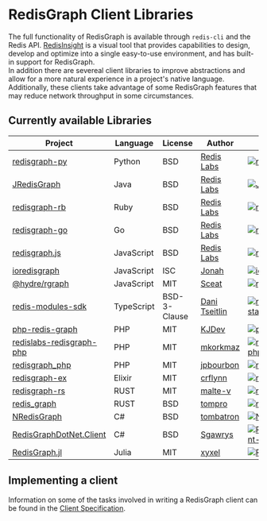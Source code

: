# RedisGraph Client Libraries

The full functionality of RedisGraph is available through `redis-cli` and the Redis API.  [RedisInsight](https://redislabs.com/redis-enterprise/redis-insight/) is a visual tool that provides capabilities to design, develop and optimize into a single easy-to-use environment, and has built-in support for RedisGraph.  
In addition there are severeal client libraries to improve abstractions and allow for a more natural experience in a project's native language. Additionally, these clients take advantage of some RedisGraph features that may reduce network throughput in some circumstances.

## Currently available Libraries

| Project                                                   | Language   | License | Author                                      | Stars                                                             | 
| --------------------------------------------------------- | ---------- | ------- | ------------------------------------------- | ----------------------------------------------------------------- |
| [redisgraph-py][redisgraph-py-url]                        | Python     | BSD     | [Redis Labs][redisgraph-py-author]          | [![redisgraph-py-stars]][redisgraph-py-url]                       |  
| [JRedisGraph][JRedisGraph-url]                            | Java       | BSD     | [Redis Labs][JRedisGraph-author]            | [![JRedisGraph-stars]][JRedisGraph-url]                           |
| [redisgraph-rb][redisgraph-rb-url]                        | Ruby       | BSD     | [Redis Labs][redisgraph-rb-author]          | [![redisgraph-rb-stars]][redisgraph-rb-url]                       |
| [redisgraph-go][redisgraph-go-url]                        | Go         | BSD     | [Redis Labs][redisgraph-go-author]          | [![redisgraph-go-stars]][redisgraph-go-url]                       |
| [redisgraph.js][redisgraph.js-url]                        | JavaScript | BSD     | [Redis Labs][redisgraph.js-author]          | [![redisgraph.js-stars]][redisgraph.js-url]                       |
| [ioredisgraph][ioredisgraph-url]                          | JavaScript | ISC     | [Jonah][ioredisgraph-author]                | [![ioredisgraph-stars]][ioredisgraph-url]                         |
| [@hydre/rgraph][rgraph-url]                               | JavaScript | MIT     | [Sceat][rgraph-author]                      | [![rgraph-stars]][rgraph-url]                                     |
| [redis-modules-sdk][redis-modules-sdk-url] | TypeScript | BSD-3-Clause | [Dani Tseitlin][redis-modules-sdk-author] | [![redis-modules-sdk-stars]][redis-modules-sdk-url]                           |
| [php-redis-graph][php-redis-graph-url]                    | PHP        | MIT     | [KJDev][php-redis-graph-author]             | [![php-redis-graph-stars]][php-redis-graph-url]                   |
| [redislabs-redisgraph-php][redislabs-redisgraph-php-url]  | PHP        | MIT     | [mkorkmaz][redislabs-redisgraph-php-author] | [![redislabs-redisgraph-php-stars]][redislabs-redisgraph-php-url] |
| [redisgraph_php][redisgraph_php-url]                      | PHP        | MIT     | [jpbourbon][redisgraph_php-author]          | [![redisgraph_php-stars]][redisgraph_php-url]                     |
| [redisgraph-ex][redisgraph-ex-url]                        | Elixir     | MIT     | [crflynn][redisgraph-ex-author]             | [![redisgraph-ex-stars]][redisgraph-ex-url]                       |
| [redisgraph-rs][redisgraph-rs-url]                        | RUST       | MIT     | [malte-v][redisgraph-rs-author]             | [![redisgraph-rs-stars]][redisgraph-rs-url]                       |
| [redis_graph][redis_graph-url]                            | RUST       | BSD     | [tompro][redis_graph-author]                | [![redis_graph-stars]][redis_graph-url]                           |
| [NRedisGraph][NRedisGraph-url]                            | C#         | BSD     | [tombatron][NRedisGraph-author]             | [![NRedisGraph-stars]][redis_graph-url]                           |
| [RedisGraphDotNet.Client][RedisGraphDotNet.Client-url]    | C#         | BSD     | [Sgawrys][RedisGraphDotNet.Client-author]   | [![RedisGraphDotNet.Client-stars]][RedisGraphDotNet.Client-url]   |
| [RedisGraph.jl][RedisGraph.jl-url]                        | Julia      | MIT     | [xyxel][RedisGraph.jl-author]               | [![RedisGraph.jl-stars]][RedisGraph.jl-url]                       |


[redisgraph-py-author]: https://redislabs.com
[redisgraph-py-url]: https://github.com/RedisGraph/redisgraph-py
[redisgraph-py-stars]: https://img.shields.io/github/stars/RedisGraph/redisgraph-py.svg?style=social&amp;label=Star&amp;maxAge=2592000

[JRedisGraph-author]: https://redislabs.com
[JRedisGraph-url]: https://github.com/RedisGraph/JRedisGraph
[JRedisGraph-stars]: https://img.shields.io/github/stars/RedisGraph/JRedisGraph.svg?style=social&amp;label=Star&amp;maxAge=2592000

[redisgraph-rb-author]: https://redislabs.com
[redisgraph-rb-url]: https://github.com/RedisGraph/redisgraph-rb
[redisgraph-rb-stars]: https://img.shields.io/github/stars/RedisGraph/redisgraph-rb.svg?style=social&amp;label=Star&amp;maxAge=2592000

[redisgraph-go-author]: https://redislabs.com
[redisgraph-go-url]: https://github.com/RedisGraph/redisgraph-go
[redisgraph-go-stars]: https://img.shields.io/github/stars/RedisGraph/redisgraph-go.svg?style=social&amp;label=Star&amp;maxAge=2592000

[redisgraph.js-author]: https://redislabs.com
[redisgraph.js-url]: https://github.com/RedisGraph/redisgraph.js
[redisgraph.js-stars]: https://img.shields.io/github/stars/RedisGraph/redisgraph.js.svg?style=social&amp;label=Star&amp;maxAge=2592000

[rgraph-author]: https://github.com/Sceat
[rgraph-url]: https://github.com/HydreIO/rgraph
[rgraph-stars]: https://img.shields.io/github/stars/HydreIO/rgraph.svg?style=social&amp;label=Star&amp;maxAge=2592000

[redis-modules-sdk-author]: https://github.com/danitseitlin
[redis-modules-sdk-url]: https://github.com/danitseitlin/redis-modules-sdk
[redis-modules-sdk-stars]: https://img.shields.io/github/stars/danitseitlin/redis-modules-sdk.svg?style=social&amp;label=Star&amp;maxAge=2592000

[ioredisgraph-author]: https://github.com/Jonahss
[ioredisgraph-url]: https://github.com/Jonahss/ioredisgraph
[ioredisgraph-stars]: https://img.shields.io/github/stars/Jonahss/ioredisgraph.svg?style=social&amp;label=Star&amp;maxAge=2592000

[php-redis-graph-author]: https://github.com/kjdev
[php-redis-graph-url]: https://github.com/kjdev/php-redis-graph
[php-redis-graph-stars]: https://img.shields.io/github/stars/kjdev/php-redis-graph.svg?style=social&amp;label=Star&amp;maxAge=2592000

[redisgraph_php-author]: https://github.com/jpbourbon
[redisgraph_php-url]: https://github.com/jpbourbon/redisgraph_php
[redisgraph_php-stars]: https://img.shields.io/github/stars/jpbourbon/redisgraph_php.svg?style=social&amp;label=Star&amp;maxAge=2592000

[redislabs-redisgraph-php-author]: https://github.com/mkorkmaz
[redislabs-redisgraph-php-url]: https://github.com/mkorkmaz/redislabs-redisgraph-php
[redislabs-redisgraph-php-stars]: https://img.shields.io/github/stars/mkorkmaz/redislabs-redisgraph-php.svg?style=social&amp;label=Star&amp;maxAge=2592000

[redisgraph-ex-author]: https://github.com/crflynn
[redisgraph-ex-url]: https://github.com/crflynn/redisgraph-ex
[redisgraph-ex-stars]: https://img.shields.io/github/stars/crflynn/redisgraph-ex.svg?style=social&amp;label=Star&amp;maxAge=2592000

[redisgraph-rs-author]: https://github.com/malte-v
[redisgraph-rs-url]: https://github.com/malte-v/redisgraph-rs
[redisgraph-rs-stars]: https://img.shields.io/github/stars/malte-v/redisgraph-rs.svg?style=social&amp;label=Star&amp;maxAge=2592000

[redis_graph-author]: https://github.com/tompro
[redis_graph-url]: https://github.com/tompro/redis_graph
[redis_graph-stars]: https://img.shields.io/github/stars/tompro/redis_graph.svg?style=social&amp;label=Star&amp;maxAge=2592000

[NRedisGraph-author]: https://github.com/tombatron
[NRedisGraph-url]: https://github.com/tombatron/NRedisGraph
[NRedisGraph-stars]: https://img.shields.io/github/stars/tombatron/NRedisGraph.svg?style=social&amp;label=Star&amp;maxAge=2592000

[RedisGraphDotNet.Client-author]: https://github.com/Sgawrys
[RedisGraphDotNet.Client-url]: https://github.com/Sgawrys/RedisGraphDotNet.Client
[RedisGraphDotNet.Client-stars]: https://img.shields.io/github/stars/Sgawrys/RedisGraphDotNet.Client.svg?style=social&amp;label=Star&amp;maxAge=2592000

[RedisGraph.jl-author]: https://github.com/xyxel
[RedisGraph.jl-url]: https://github.com/xyxel/RedisGraph.jl
[RedisGraph.jl-stars]: https://img.shields.io/github/stars/xyxel/RedisGraph.jl.svg?style=social&amp;label=Star&amp;maxAge=2592000

## Implementing a client

Information on some of the tasks involved in writing a RedisGraph client can be found in the [Client Specification](client_spec.md).
